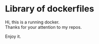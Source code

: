 # Library of dockerfiles

Hi, this is a running docker.  
Thanks for your attention to my repos.

Enjoy it.
